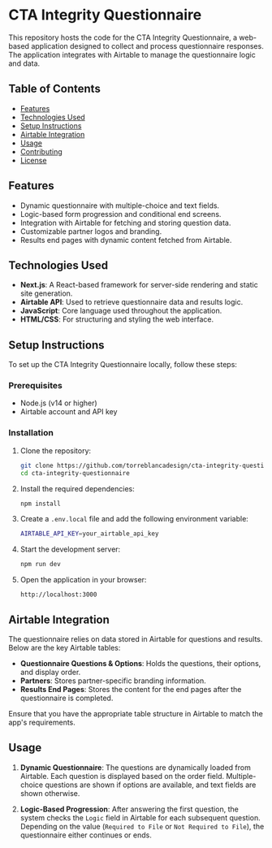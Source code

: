 
# CTA Integrity Questionnaire

This repository hosts the code for the CTA Integrity Questionnaire, a web-based application designed to collect and process questionnaire responses. The application integrates with Airtable to manage the questionnaire logic and data.

## Table of Contents

- [Features](#features)
- [Technologies Used](#technologies-used)
- [Setup Instructions](#setup-instructions)
- [Airtable Integration](#airtable-integration)
- [Usage](#usage)
- [Contributing](#contributing)
- [License](#license)

## Features

- Dynamic questionnaire with multiple-choice and text fields.
- Logic-based form progression and conditional end screens.
- Integration with Airtable for fetching and storing question data.
- Customizable partner logos and branding.
- Results end pages with dynamic content fetched from Airtable.

## Technologies Used

- **Next.js**: A React-based framework for server-side rendering and static site generation.
- **Airtable API**: Used to retrieve questionnaire data and results logic.
- **JavaScript**: Core language used throughout the application.
- **HTML/CSS**: For structuring and styling the web interface.

## Setup Instructions

To set up the CTA Integrity Questionnaire locally, follow these steps:

### Prerequisites

- Node.js (v14 or higher)
- Airtable account and API key

### Installation

1. Clone the repository:

   ```bash
   git clone https://github.com/torreblancadesign/cta-integrity-questionnaire.git
   cd cta-integrity-questionnaire
   ```

2. Install the required dependencies:

   ```bash
   npm install
   ```

3. Create a `.env.local` file and add the following environment variable:

   ```bash
   AIRTABLE_API_KEY=your_airtable_api_key
   ```

4. Start the development server:

   ```bash
   npm run dev
   ```

5. Open the application in your browser:

   ```
   http://localhost:3000
   ```

## Airtable Integration

The questionnaire relies on data stored in Airtable for questions and results. Below are the key Airtable tables:

- **Questionnaire Questions & Options**: Holds the questions, their options, and display order.
- **Partners**: Stores partner-specific branding information.
- **Results End Pages**: Stores the content for the end pages after the questionnaire is completed.

Ensure that you have the appropriate table structure in Airtable to match the app's requirements.

## Usage

1. **Dynamic Questionnaire**: The questions are dynamically loaded from Airtable. Each question is displayed based on the order field. Multiple-choice questions are shown if options are available, and text fields are shown otherwise.

2. **Logic-Based Progression**: After answering the first question, the system checks the `Logic` field in Airtable for each subsequent question. Depending on the value (`Required to File` or `Not Required to File`), the questionnaire either continues or ends.

